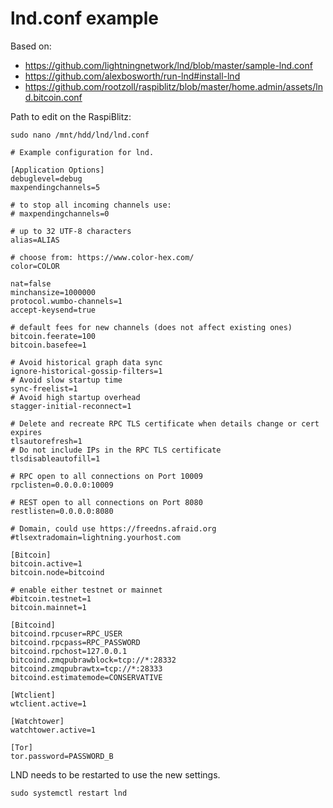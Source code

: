 # lnd.conf example
Based on:  
* https://github.com/lightningnetwork/lnd/blob/master/sample-lnd.conf
* https://github.com/alexbosworth/run-lnd#install-lnd    
* https://github.com/rootzoll/raspiblitz/blob/master/home.admin/assets/lnd.bitcoin.conf

Path to edit on the RaspiBlitz:
```
sudo nano /mnt/hdd/lnd/lnd.conf
```

```
# Example configuration for lnd.

[Application Options]
debuglevel=debug
maxpendingchannels=5

# to stop all incoming channels use:
# maxpendingchannels=0

# up to 32 UTF-8 characters
alias=ALIAS

# choose from: https://www.color-hex.com/
color=COLOR

nat=false
minchansize=1000000
protocol.wumbo-channels=1 
accept-keysend=true

# default fees for new channels (does not affect existing ones)
bitcoin.feerate=100
bitcoin.basefee=1

# Avoid historical graph data sync
ignore-historical-gossip-filters=1
# Avoid slow startup time
sync-freelist=1
# Avoid high startup overhead
stagger-initial-reconnect=1

# Delete and recreate RPC TLS certificate when details change or cert expires
tlsautorefresh=1
# Do not include IPs in the RPC TLS certificate
tlsdisableautofill=1

# RPC open to all connections on Port 10009
rpclisten=0.0.0.0:10009

# REST open to all connections on Port 8080
restlisten=0.0.0.0:8080

# Domain, could use https://freedns.afraid.org
#tlsextradomain=lightning.yourhost.com  

[Bitcoin]
bitcoin.active=1
bitcoin.node=bitcoind

# enable either testnet or mainnet
#bitcoin.testnet=1
bitcoin.mainnet=1

[Bitcoind]
bitcoind.rpcuser=RPC_USER
bitcoind.rpcpass=RPC_PASSWORD
bitcoind.rpchost=127.0.0.1
bitcoind.zmqpubrawblock=tcp://*:28332
bitcoind.zmqpubrawtx=tcp://*:28333
bitcoind.estimatemode=CONSERVATIVE

[Wtclient]
wtclient.active=1

[Watchtower]
watchtower.active=1

[Tor]
tor.password=PASSWORD_B
```

LND needs to be restarted to use the new settings.
```
sudo systemctl restart lnd
```
